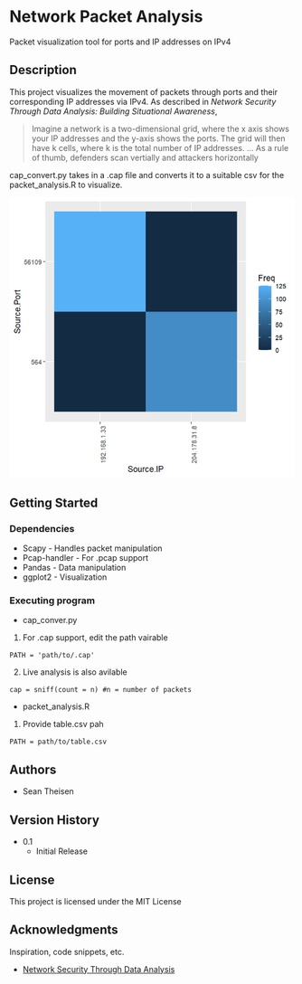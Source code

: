 # Network Packet Analysis

Packet visualization tool for ports and IP addresses on IPv4

## Description

This project visualizes the movement of packets through ports and their corresponding IP addresses via IPv4. As described in *Network Security Through Data Analysis: Building Situational Awareness*, 

> Imagine a network is a two-dimensional grid, where the x axis shows your IP addresses and the y-axis shows the ports. The grid will then have k cells, where k is the total number of IP addresses. ... As a rule of thumb, defenders scan vertially and attackers horizontally

cap_convert.py takes in a .cap file and converts it to a suitable csv for the packet_analysis.R to visualize. 

![example](/img/ex.png)

## Getting Started

### Dependencies

* Scapy - Handles packet manipulation
* Pcap-handler - For .pcap support
* Pandas - Data manipulation
* ggplot2 - Visualization
### Executing program

* cap_conver.py
1. For .cap support, edit the path vairable
```
PATH = 'path/to/.cap'
```
2. Live analysis is also avilable
```
cap = sniff(count = n) #n = number of packets
```

* packet_analysis.R
1. Provide table.csv pah
```
PATH = path/to/table.csv
```

## Authors

* Sean Theisen

## Version History

* 0.1
    * Initial Release

## License

This project is licensed under the MIT License

## Acknowledgments

Inspiration, code snippets, etc.
* [Network Security Through Data Analysis](https://www.oreilly.com/library/view/network-security-through/9781449357894/index.html)
